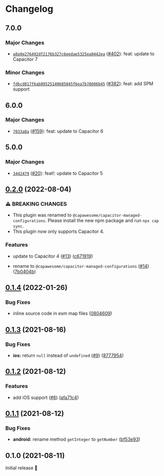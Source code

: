 # Changelog

## 7.0.0

### Major Changes

- [`a8a9e276492df2176b327c6eedae5325ea0442ea`](https://github.com/capawesome-team/capacitor-plugins/commit/a8a9e276492df2176b327c6eedae5325ea0442ea) ([#402](https://github.com/capawesome-team/capacitor-plugins/pull/402)): feat: update to Capacitor 7

### Minor Changes

- [`fdbcd817f6ab89525149685045f6ea7b78606b45`](https://github.com/capawesome-team/capacitor-plugins/commit/fdbcd817f6ab89525149685045f6ea7b78606b45) ([#382](https://github.com/capawesome-team/capacitor-plugins/pull/382)): feat: add SPM support

## 6.0.0

### Major Changes

- [`7033a8a`](https://github.com/capawesome-team/capacitor-plugins/commit/7033a8a42984523902f125239c3623e1e872b489) ([#159](https://github.com/capawesome-team/capacitor-plugins/pull/159)): feat: update to Capacitor 6

## 5.0.0

### Major Changes

- [`3442479`](https://github.com/capawesome-team/capacitor-plugins/commit/3442479e9927c8a9641b0f27c04268d2bdb189a4) ([#20](https://github.com/capawesome-team/capacitor-plugins/pull/20)): feat!: update to Capacitor 5

## [0.2.0](https://github.com/capawesome-team/capacitor-managed-configurations/compare/v0.1.4...v0.2.0) (2022-08-04)

### ⚠ BREAKING CHANGES

- This plugin was renamed to `@capawesome/capacitor-managed-configurations`. Please install the new npm package and run `npx cap sync`.
- This plugin now only supports Capacitor 4.

### Features

- update to Capacitor 4 ([#13](https://github.com/capawesome-team/capacitor-managed-configurations/issues/13)) ([c671919](https://github.com/capawesome-team/capacitor-managed-configurations/commit/c671919c281d286051114cc25ea334245ea51018))

- rename to `@capawesome/capacitor-managed-configurations` ([#14](https://github.com/capawesome-team/capacitor-managed-configurations/issues/14)) ([7b0404b](https://github.com/capawesome-team/capacitor-managed-configurations/commit/7b0404bc8a48de155bc5376acaf1ed7a5543dd38))

## [0.1.4](https://github.com/robingenz/capacitor-managed-configurations/compare/v0.1.3...v0.1.4) (2022-01-26)

### Bug Fixes

- inline source code in esm map files ([0804609](https://github.com/robingenz/capacitor-managed-configurations/commit/08046095a5db2d77368aba261a9e88829ae35c74))

## [0.1.3](https://github.com/robingenz/capacitor-managed-configurations/compare/v0.1.2...v0.1.3) (2021-08-16)

### Bug Fixes

- **ios:** return `null` instead of `undefined` ([#9](https://github.com/robingenz/capacitor-managed-configurations/issues/9)) ([8777954](https://github.com/robingenz/capacitor-managed-configurations/commit/87779549813ecbeda09fd9a11e3ac4f50f0693d6))

## [0.1.2](https://github.com/robingenz/capacitor-managed-configurations/compare/v0.1.1...v0.1.2) (2021-08-12)

### Features

- add iOS support ([#6](https://github.com/robingenz/capacitor-managed-configurations/issues/6)) ([afa71c4](https://github.com/robingenz/capacitor-managed-configurations/commit/afa71c4704f49a0ba2e61e460be4c26a42ad3a37))

## [0.1.1](https://github.com/robingenz/capacitor-managed-configurations/compare/v0.1.0...v0.1.1) (2021-08-12)

### Bug Fixes

- **android:** rename method `getInteger` to `getNumber` ([bf53e93](https://github.com/robingenz/capacitor-managed-configurations/commit/bf53e93b0530d3d55753f2e09b36ad65cc5d2024))

## 0.1.0 (2021-08-11)

Initial release 🎉
